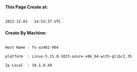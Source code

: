 
   
#### This Page Create at:

```bash

2022-12-03 - 14:53:37 UTC

```

#### Create By Machine:

```bash

Host Name : fv-az402-964

platform  : Linux-5.15.0-1023-azure-x86_64-with-glibc2.35

Ip Local  : 10.1.0.49

```

